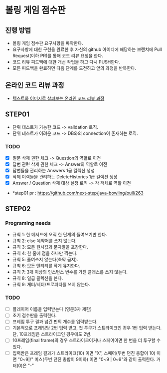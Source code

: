# 볼링 게임 점수판
## 진행 방법
* 볼링 게임 점수판 요구사항을 파악한다.
* 요구사항에 대한 구현을 완료한 후 자신의 github 아이디에 해당하는 브랜치에 Pull Request(이하 PR)를 통해 코드 리뷰 요청을 한다.
* 코드 리뷰 피드백에 대한 개선 작업을 하고 다시 PUSH한다.
* 모든 피드백을 완료하면 다음 단계를 도전하고 앞의 과정을 반복한다.

## 온라인 코드 리뷰 과정
* [텍스트와 이미지로 살펴보는 온라인 코드 리뷰 과정](https://github.com/next-step/nextstep-docs/tree/master/codereview)

## STEP01 
 - 단위 테스트가 가능한 코드 -> validation 로직.
 - 단위 테스트가 어려운 코드 -> DB와의 connection이 존재하는 로직.
### TODO
 - [x] 질문 삭제 권한 체크 -> Question의 역할로 이전
 - [x] 답변 관련 삭제 권한 체크 -> Answer의 역할로 이전
 - [x] 답변들을 관리하는 Answers 1급 컬렉션 생성
 - [x] 삭제 이력들을 관리하는 DeleteHistories 1급 컬렉션 생성
 - [x] Answer / Question 삭제 대상 설정 로직 -> 각 객체로 역할 이전
 - *step01 pr : https://github.com/next-step/java-bowling/pull/263
 
## STEP02
### Programing needs
 - 규칙 1: 한 메서드에 오직 한 단계의 들여쓰기만 한다.
 - 규칙 2: else 예약어를 쓰지 않는다.
 - 규칙 3: 모든 원시값과 문자열을 포장한다.
 - 규칙 4: 한 줄에 점을 하나만 찍는다.
 - 규칙 5: 줄여쓰지 않는다(축약 금지).
 - 규칙 6: 모든 엔티티를 작게 유지한다.
 - 규칙 7: 3개 이상의 인스턴스 변수를 가진 클래스를 쓰지 않는다.
 - 규칙 8: 일급 콜렉션을 쓴다. 
 - 규칙 9: 게터/세터/프로퍼티를 쓰지 않는다.
 
 ### TODO
  - [ ] 플레이어 이름을 입력받는다 (영문3자 제한)
  - [ ] 초기 점수판을 출력한다.
  - [ ] 프레임 투구 결과 넘긴 핀의 개수를 입력받는다. 
  - [ ] 기본적으로 프레임당 2번 입력 받고, 첫 투구가 스트라이크인 경우 1번 입력 받는다. 
  단, 10프레임은 스트라이크인 경우에도 2번.
  - [ ] 10프레임(final frame)의 경우 스트라이크이거나 스페어이면 한 번을 더 투구할 수 있다.
  - [ ] 입력받은 프레임 결과가 스트라이크(10) 이면 "X", 스페어(두번 던진 총합이 10) 이면 "0~9|/" 
  미스(두번 던진 총합이 9이하) 이면 "0~9 | 0~9"와 같이 출력한다. 거터(0)은 "-" 
